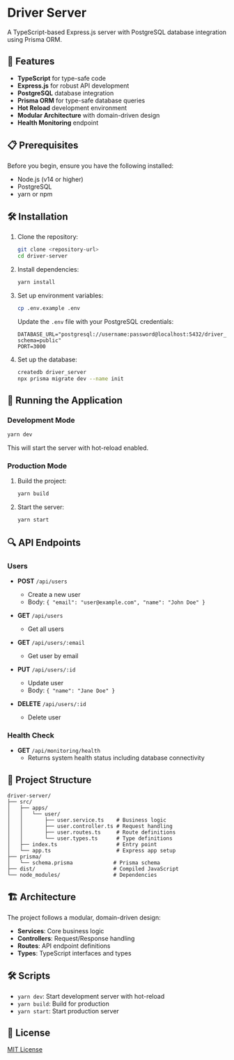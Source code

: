 # Driver Server

A TypeScript-based Express.js server with PostgreSQL database integration using Prisma ORM.

## 🚀 Features

- **TypeScript** for type-safe code
- **Express.js** for robust API development
- **PostgreSQL** database integration
- **Prisma ORM** for type-safe database queries
- **Hot Reload** development environment
- **Modular Architecture** with domain-driven design
- **Health Monitoring** endpoint

## 📋 Prerequisites

Before you begin, ensure you have the following installed:
- Node.js (v14 or higher)
- PostgreSQL
- yarn or npm

## 🛠 Installation

1. Clone the repository:
   ```bash
   git clone <repository-url>
   cd driver-server
   ```

2. Install dependencies:
   ```bash
   yarn install
   ```

3. Set up environment variables:
   ```bash
   cp .env.example .env
   ```
   Update the `.env` file with your PostgreSQL credentials:
   ```
   DATABASE_URL="postgresql://username:password@localhost:5432/driver_server?schema=public"
   PORT=3000
   ```

4. Set up the database:
   ```bash
   createdb driver_server
   npx prisma migrate dev --name init
   ```

## 🚀 Running the Application

### Development Mode
```bash
yarn dev
```
This will start the server with hot-reload enabled.

### Production Mode
1. Build the project:
   ```bash
   yarn build
   ```

2. Start the server:
   ```bash
   yarn start
   ```

## 🔍 API Endpoints

### Users
- **POST** `/api/users`
  - Create a new user
  - Body: `{ "email": "user@example.com", "name": "John Doe" }`

- **GET** `/api/users`
  - Get all users

- **GET** `/api/users/:email`
  - Get user by email

- **PUT** `/api/users/:id`
  - Update user
  - Body: `{ "name": "Jane Doe" }`

- **DELETE** `/api/users/:id`
  - Delete user

### Health Check
- **GET** `/api/monitoring/health`
  - Returns system health status including database connectivity

## 📁 Project Structure

```
driver-server/
├── src/
│   ├── apps/
│   │   └── user/
│   │       ├── user.service.ts    # Business logic
│   │       ├── user.controller.ts # Request handling
│   │       ├── user.routes.ts     # Route definitions
│   │       └── user.types.ts      # Type definitions
│   ├── index.ts                   # Entry point
│   └── app.ts                     # Express app setup
├── prisma/
│   └── schema.prisma             # Prisma schema
├── dist/                         # Compiled JavaScript
└── node_modules/                 # Dependencies
```

## 🏗 Architecture

The project follows a modular, domain-driven design:
- **Services**: Core business logic
- **Controllers**: Request/Response handling
- **Routes**: API endpoint definitions
- **Types**: TypeScript interfaces and types

## 🛠 Scripts

- `yarn dev`: Start development server with hot-reload
- `yarn build`: Build for production
- `yarn start`: Start production server

## 📝 License

[MIT License](LICENSE) 